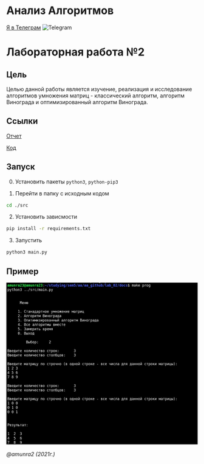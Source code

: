 # Анализ Алгоритмов

 [Я в Телеграм](https://t.me/amunra2) <img src="https://img.icons8.com/external-tal-revivo-shadow-tal-revivo/344/external-telegram-is-a-cloud-based-instant-messaging-and-voice-over-ip-service-logo-shadow-tal-revivo.png" alt="Telegram" width=15>

# Лабораторная работа №2

## Цель

Целью данной работы является изучение, реализация и исследование алгоритмов умножения матриц - классический алгоритм, алгоритм Винограда и оптимизированный алгоритм Винограда.

## Ссылки

[Отчет](./docs/cvetkov53b_report.pdf)

[Код](./src)

## Запуск

0. Установить пакеты `python3`, `python-pip3`

1. Перейти в папку с исходным кодом
   
```bash
cd ./src
```

2. Установить зависмости
   
```bash
pip install -r requirements.txt
```

3. Запустить
   
```bash
python3 main.py
```

## Пример

<img src="./docs/img/example.jpg"/>


_@amunra2 (2021г.)_
